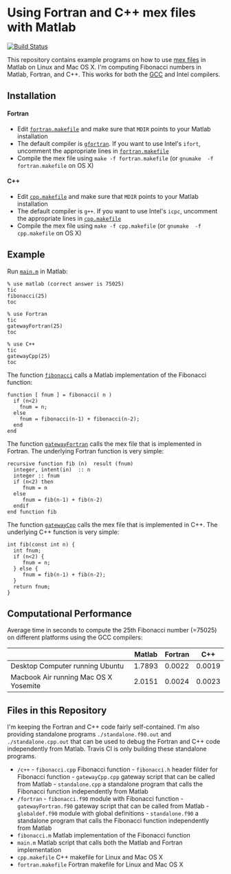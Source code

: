 # Using Fortran and C++ mex files with Matlab
[![Build Status](https://travis-ci.org/jtilly/mex.svg?branch=master)](https://travis-ci.org/jtilly/mex "Don't take this build status badge too seriously, please. I'm only building the standalone program on Travis CI, not the mex files. The badge still looks pretty though :)")

This repository contains example programs on how to use [mex files](http://www.mathworks.com/help/matlab/matlab_external/introducing-mex-files.html) in Matlab on Linux and Mac OS X. I'm computing Fibonacci numbers in Matlab, Fortran, and C++. This works for both the [GCC](https://gcc.gnu.org/) and Intel compilers.

## Installation
#### Fortran

 * Edit [`fortran.makefile`](https://github.com/jtilly/mex/blob/master/fortran.makefile) and make sure that `MDIR` points to your Matlab installation
 * The default compiler is [`gfortran`](https://gcc.gnu.org/wiki/GFortran). If you want to use Intel's `ifort`, uncomment the appropriate lines in [`fortran.makefile`](https://github.com/jtilly/mex/blob/master/fortran.makefile)
 * Compile the mex file using `make -f fortran.makefile` (or `gnumake  -f fortran.makefile` on OS X)

#### C++

 * Edit [`cpp.makefile`](https://github.com/jtilly/mex/blob/master/cpp.makefile) and make sure that `MDIR` points to your Matlab installation
 * The default compiler is `g++`. If you want to use Intel's `icpc`, uncomment the appropriate lines in [`cpp.makefile`](https://github.com/jtilly/mex/blob/master/cpp.makefile)
 * Compile the mex file using `make -f cpp.makefile` (or `gnumake  -f cpp.makefile` on OS X)
 
## Example 

Run [`main.m`](https://github.com/jtilly/mex/blob/master/main.m) in Matlab:
 
```{matlab}
% use matlab (correct answer is 75025)
tic
fibonacci(25)
toc

% use Fortran
tic
gatewayFortran(25)
toc

% use C++
tic
gatewayCpp(25)
toc
```

The function [`fibonacci`](https://github.com/jtilly/mex/blob/master/fibonacci.m) calls a Matlab implementation of the Fibonacci function:
```{matlab}
function [ fnum ] = fibonacci( n )
  if (n<2)
    fnum = n;
  else
    fnum = fibonacci(n-1) + fibonacci(n-2);
  end
end
```

The function [`gatewayFortran`](https://github.com/jtilly/mex/blob/master/fortran/gatewayFortran.f90) calls the mex file that is implemented in Fortran. The underlying Fortran function is very simple:
```{FORTRAN}
recursive function fib (n)  result (fnum) 
  integer, intent(in)  :: n
  integer :: fnum
  if (n<2) then 
     fnum = n
  else
     fnum = fib(n-1) + fib(n-2)
  endif
end function fib
```

The function [`gatewayCpp`](https://github.com/jtilly/mex/blob/master/c++/gatewayCpp.cpp) calls the mex file that is implemented in C++. The underlying C++ function is very simple:
```{c++}
int fib(const int n) {
  int fnum;
  if (n<2) {
     fnum = n;
  } else {
     fnum = fib(n-1) + fib(n-2);
  }
  return fnum;
}
```

## Computational Performance

Average time in seconds to compute the 25th Fibonacci number (=75025) on different platforms using the GCC compilers:

|                                   | Matlab | Fortran | C++     |
|-----------------------------------|--------|--------|----------|
|Desktop Computer running Ubuntu       | 1.7893 | 0.0022 | 0.0019|
|Macbook Air running Mac OS X Yosemite | 2.0151 | 0.0024 | 0.0023|

## Files in this Repository

I'm keeping the Fortran and C++ code fairly self-contained. I'm also providing standalone programs `./standalone.f90.out` and `./standalone.cpp.out` that can be used to debug the Fortran and C++ code independently from Matlab. Travis CI is only building these standalone programs.

 * `/c++` 
       - `fibonacci.cpp` Fibonacci function
       - `fibonacci.h` header filder for Fibonacci function
       - `gatewayCpp.cpp` gateway script that can be called from Matlab
       - `standalone.cpp` a standalone program that calls the Fibonacci function independently from Matlab 
 * `/fortran` 
       - `fibonacci.f90` module with Fibonacci function
       - `gatewayFortran.f90` gateway script that can be called from Matlab
       - `globaldef.f90` module with global definitions
       - `standalone.f90` a standalone program that calls the Fibonacci function independently from Matlab 
 * `fibonacci.m` Matlab implementation of the Fibonacci function
 * `main.m` Matlab script that calls both the Matlab and Fortran implementation
 * `cpp.makefile` C++ makefile for Linux and Mac OS X
 * `fortran.makefile` Fortran makefile for Linux and Mac OS X

